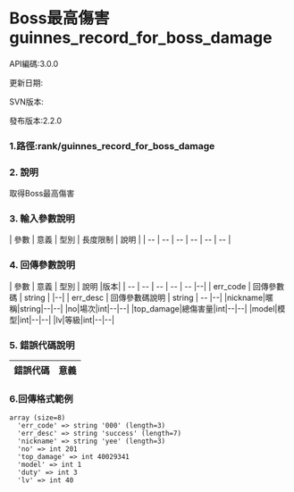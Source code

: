 # Boss最高傷害 guinnes_record_for_boss_damage



API編碼:3.0.0

> 


更新日期:

> 

SVN版本:


發布版本:2.2.0

### 1.路徑:rank/guinnes_record_for_boss_damage

### 2. 說明
取得Boss最高傷害


### 3. 輸入參數說明


| 參數 | 意義 | 型別 | 長度限制 | 說明 |
| -- | -- | -- | -- | -- | -- |


### 4. 回傳參數說明
| 參數 | 意義 | 型別 | 說明 |版本|
| -- | -- | -- | -- | -- |--|
| err_code | 回傳參數碼 | string |  |--|
| err_desc | 回傳參數碼說明 | string | -- |--|
|nickname|暱稱|string|--|--|
|no|場次|int|--|--|
|top_damage|總傷害量|int|--|--|
|model|模型|int|--|--|
|lv|等級|int|--|--|



### 5. 錯誤代碼說明
|錯誤代碼|意義|
|--|--|



### 6.回傳格式範例



```
array (size=8)
  'err_code' => string '000' (length=3)
  'err_desc' => string 'success' (length=7)
  'nickname' => string 'yee' (length=3)
  'no' => int 201
  'top_damage' => int 40029341
  'model' => int 1
  'duty' => int 3
  'lv' => int 40
```